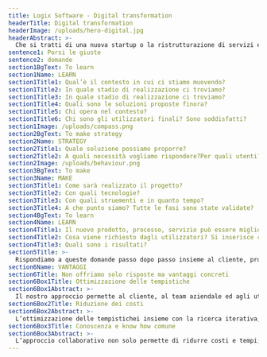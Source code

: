 ```yaml
---
title: Logix Software - Digital transformation
headerTitle: Digital transformation
headerImage: /uploads/hero-digital.jpg
headerAbstract: >-
  Che si tratti di una nuova startup o la ristrutturazione di servizi e processi di un’azienda esistente, cerchiamo di seguire un percorso ciclico ed iterativo consolidato, per offrire le soluzioni più adatte al cliente ed agli utilizzatori finali.
sentence1: Porsi le giuste
sentence2: domande
section1BgText: To learn
section1Name: LEARN
section1Title1: Qual’è il contesto in cui ci stiamo muovendo?
section1Title2: In quale stadio di realizzazione ci troviamo?
section1Title3: In quale stadio di realizzazione ci troviamo?
section1Title4: Quali sono le soluzioni proposte finora?
section1Title5: Chi opera nel contesto?
section1Title6: Chi sono gli utilizzatori finali? Sono soddisfatti?
section1Image: /uploads/compass.png
section2BgText: To make strategy
section2Name: STRATEGY
section2Title1: Quale soluzione possiamo proporre?
section2Title2: A quali necessità vogliamo rispondere?Per quali utenti?
section2Image: /uploads/behaviour.png
section3BgText: To make
section3Name: MAKE
section3Title1: Come sarà realizzato il progetto?
section3Title2: Con quali tecnologie?
section3Title3: Con quali struementi e in quanto tempo?
section3Title4: A che punto siamo? Tutte le fasi sono state validate?
section4BgText: To learn
section4Name: LEARN
section4Title1: Il nuovo prodotto, processo, servizio può essere migliorato?
section4Title2: Cosa viene richiesto dagli utilizzatori? Si inserisce correttamente nel contesto?
section4Title3: Quali sono i risultati?
section5Title: >-
  Rispondiamo a queste domande passo dopo passo insieme al cliente, progettando le migliori logiche digitali.
section6Name: VANTAGGI
section6Title: Non offriamo solo risposte ma vantaggi concreti
section6Box1Title: Ottimizzazione delle tempistiche
section6Box1Abstract: >-
  Il nostro approccio permette al cliente, al team aziendale ed agli utilizzatori finali di partecipare alla realizzazione del progetto, in ogni singolo step. Questo permette una notevole riduzione delle tempistiche, grazie all’eliminazione di incomprensioni, intermediazioni e disallineamenti.
section6Box2Title: Riduzione dei costi
section6Box2Abstract: >-
  L’ottimizzazione delle tempistichei insieme con la ricerca iterativa, i test e la collaborazione con clienti e stakeholder aziendali consentono di progettare e realizzare prodotti realmente utili e usabili incidendo considerevolmente nella definizione dei costi di realizzazione e mantenimento.
section6Box3Title: Conoscenza e know how comune
section6Box3Abstract: >-
  L’approccio collaborativo non solo permette di ridurre costi e tempi; ma anche di difforndere conoscenze del progetto lungo tutto l’ecosistema aziendale fino ad arrivare all’utente fruitore e utilizzatore del servizio. Che sia un dipendente o un investitore, facendo parte del team di progettazione, ha una consapevolezza costante nel tempo delle motivazioni e delle esigenze che portano alla realizzazione di ogni singolo componente del progetto.
---
```


